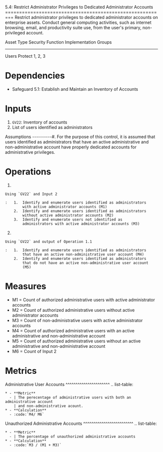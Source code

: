 5.4: Restrict Administrator Privileges to Dedicated Administrator
Accounts =========================================================
Restrict administrator privileges to dedicated administrator accounts on
enterprise assets. Conduct general computing activities, such as
internet browsing, email, and productivity suite use, from the user's
primary, non-privileged account.

  Asset Type   Security Function   Implementation Groups
  ------------ ------------------- -----------------------
  Users        Protect             1, 2, 3

# Dependencies

-   Safeguard 5.1: Establish and Maintain an Inventory of Accounts

# Inputs

1.  `GV22`: Inventory of accounts
2.  List of users identified as administrators

Assumptions \-\-\-\-\-\-\-\-\--#. For the purpose of this control, it is
assumed that users identified as administrators that have an active
administrative and non-administrative account have properly dedicated
accounts for administrative privileges.

# Operations

1.  

    Using `GV22` and Input 2

    :   1.  Identify and enumerate users identified as administrators
            with active administrator accounts (M1)
        2.  Identify and enumerate users identified as administrators
            without active administrator accounts (M2)
        3.  Identify and enumerate users not identified as
            administrators with active administrator accounts (M3)

2.  

    Using `GV22` and output of Operation 1.1

    :   1.  Identify and enumerate users identified as administrators
            that have an active non-administrative user account (M4)
        2.  Identify and enumerate users identified as administrators
            that do not have an active non-administrative user account
            (M5)

# Measures

-   M1 = Count of authorized administrative users with active
    administrator accounts
-   M2 = Count of authorized administrative users without active
    administrator accounts
-   M3 = Count of non-administrative users with active administrator
    accounts
-   M4 = Count of authorized administrative users with an active
    administrative and non-administrative account
-   M5 = Count of authorized administrative users without an active
    administrative and non-administrative account
-   M6 = Count of Input 2

# Metrics

Administrative User Accounts
\^\^\^\^\^\^\^\^\^\^\^\^\^\^\^\^\^\^\^\^\^\^ .. list-table:

    * - **Metric**
      - | The perecentage of administrative users with both an administrative account
        | and non-administrative acount.
    * - **Calculation**
      - :code:`M4/ M6`

Unauthorized Administrative Accounts
\^\^\^\^\^\^\^\^\^\^\^\^\^\^\^\^\^\^\^\^\^\^\^\^\^ .. list-table:

    * - **Metric**
      - | The percentage of unauthorized administrative accounts
    * - **Calculation**
      - :code:`M3 / (M1 + M3)`
